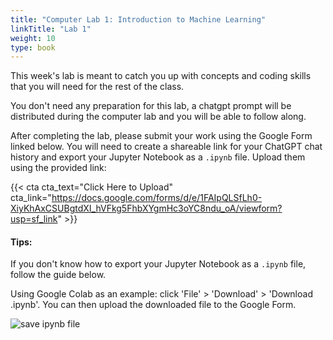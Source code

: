 ```yaml
---
title: "Computer Lab 1: Introduction to Machine Learning"
linkTitle: "Lab 1"
weight: 10
type: book
---
```


This week's lab is meant to catch you up with concepts and coding skills that you will need for the rest of the class.

You don't need any preparation for this lab, a chatgpt prompt will be distributed during the computer lab and you will be able to follow along.

After completing the lab, please submit your work using the Google Form linked below. You will need to create a shareable link for your ChatGPT chat history and export your Jupyter Notebook as a `.ipynb` file. Upload them using the provided link:

{{< cta cta_text="Click Here to Upload" cta_link="https://docs.google.com/forms/d/e/1FAIpQLSfLh0-XiyKhAxCSUBgtdXI_hVFkg5FhbXYgmHc3oYC8ndu_oA/viewform?usp=sf_link" >}}

#### Tips:

If you don't know how to export your Jupyter Notebook as a `.ipynb` file, follow the guide below.

Using Google Colab as an example: click 'File' > 'Download' > 'Download .ipynb'. You can then upload the downloaded file to the Google Form.

![save ipynb file](../save-ipynb-file.png)